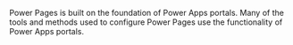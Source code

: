 Power Pages is built on the foundation of Power Apps portals. Many of the tools and methods used to configure Power Pages use the functionality of Power Apps portals.
